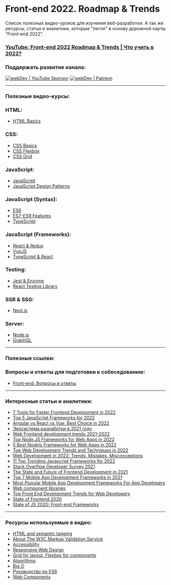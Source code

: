 
# Front-end 2022. Roadmap & Trends
Список полезных видео-уроков для изучения веб-разработки.
А так же ресурсы, статьи и аналитики, которые "легли" в основу дорожной карты "Front-end 2022".

### [YouTube: Front-end 2022 Roadmap & Trends | Что учить в 2022?]()

### Поддержать развитие канала:
[<img alt="webDev | YouTube Sponsor" src="https://img.shields.io/badge/Become a sponsor-F70000.svg?&style=for-the-badge&logo=youtube&logoColor=fff" />][sponsor]
[<img alt="webDev | Patreon" src="https://img.shields.io/badge/Become a patron-EF6451.svg?&style=for-the-badge&logo=patreon&logoColor=fff" />][patron]

---

### Полезные видео-курсы:

### HTML:
- [HTML Basics](https://www.youtube.com/playlist?list=PLNkWIWHIRwMFtHHg0amAgocYP-kZypbY7)

### CSS:
- [CSS Basics](https://www.youtube.com/playlist?list=PLNkWIWHIRwMHUawuIEpPI_tOG7Mfhs_sA)
- [CSS Flexbox](https://www.youtube.com/playlist?list=PLNkWIWHIRwMG0EUBS8rvTRVNL9IcxcawW)
- [CSS Grid](https://www.youtube.com/playlist?list=PLNkWIWHIRwMHlq6yOP65F_rNH5wID1U21)

### JavaScript:
- [JavaScript](https://www.youtube.com/playlist?list=PLNkWIWHIRwMHKLotIS_d-wyj00pg0AnUg)
- [JavaScript Design Patterns](https://www.youtube.com/playlist?list=PLNkWIWHIRwMGzgvuPRFkDrpAygvdKJIE4)

### JavaScript (Syntax):
- [ES6](https://www.youtube.com/playlist?list=PLNkWIWHIRwMGLJXugVvdK7i8UagGQNaXD)
- [ES7-ES9 Features](https://www.youtube.com/playlist?list=PLNkWIWHIRwMH_05WTvIX419odDtStynm3)
- [TypeScript](https://www.youtube.com/playlist?list=PLNkWIWHIRwMEm1FgiLjHqSky27x5rXvQa)

### JavaScript (Frameworks):
- [React & Redux](https://www.youtube.com/playlist?list=PLNkWIWHIRwME_Gv2vlWAR6TfeSXylYfw4)
- [VueJS](https://www.youtube.com/playlist?list=PLNkWIWHIRwMH7ahn9uvvc5PG3o1tLscgB)
- [TypeScript & React](https://www.youtube.com/playlist?list=PLNkWIWHIRwMFQBDhZ6HfwO9NL09X3N3Gq)

### Testing:
- [Jest & Enzyme](https://www.youtube.com/playlist?list=PLNkWIWHIRwMFPcbK0AJVBYyNveXmMZhMS)
- [React Testing Library](https://www.youtube.com/playlist?list=PLNkWIWHIRwMEsMUc0B-lYb7DTLroWlKLK)

### SSR & SSG:
- [Next.js](https://www.youtube.com/playlist?list=PLNkWIWHIRwMHjz7hM5o10BNc6dq0OMd2U)

### Server:
- [Node.js](https://www.youtube.com/playlist?list=PLNkWIWHIRwMFtsaJ4b_wwkJDHKJeuAkP0)
- [GraphQL](https://www.youtube.com/playlist?list=PLNkWIWHIRwMF2sVLwzRef0Cu5kzAOeRcu)

---

### Полезные ссылки:

### Вопросы и ответы для подготовки к собеседованию:
- [Front-end. Вопросы и ответы](https://github.com/YauhenKavalchuk/interview-questions)

---

### Интересные статьи и аналитики:
- [7 Tools for Faster Frontend Development in 2022](https://blog.bitsrc.io/7-tools-for-faster-frontend-development-in-2022-43b6f663c607)
- [Top 5 JavaScript Frameworks for 2022](https://javascript.plainenglish.io/top-5-javascript-frameworks-for-2022-270521f63a2f)
- [Angular vs React vs Vue: Best Choice in 2022](https://merehead.com/blog/angular-vs-react-vs-vue-best-choice-2022/)
- [Экосистема разработки в 2021 году](https://www.jetbrains.com/ru-ru/lp/devecosystem-2021/)
- [Web Frontend development trends 2021-2022](https://futurice.com/tech-trends/web-frontend-development)
- [Top Node.JS Frameworks for Web Apps in 2022](https://technostacks.com/blog/nodejs-frameworks/)
- [5 Best Nodejs Frameworks for Web Apps in 2022](https://blog.galaxyweblinks.com/5-best-nodejs-frameworks-for-web-apps-in-2022/)
- [Top Web Development Trends and Techniques in 2022](https://merehead.com/blog/dominating-web-development-trends-techniques-2022/)
- [Web Development in 2022: Trends, Mistakes, Misconceptions](https://www.ego-cms.com/post/web-development-in-2022-trends-mistakes-misconceptions)
- [11 Top Trending Javascript Frameworks for 2022](https://invozone.com/blog/top-javascript-frameworks/)
- [Stack Overflow Developer Survey 2021](https://insights.stackoverflow.com/survey/2021)
- [The State and Future of Frontend Development in 2021](https://strapi.io/blog/the-state-and-future-of-frontend-development-in-2021)
- [Top 7 Mobile App Development Frameworks in 2021](https://www.kelltontech.com/kellton-tech-blog/top-7-mobile-app-development-frameworks-in-2021)
- [Most Popular Mobile App Development Frameworks For App Developers](https://technostacks.com/blog/mobile-app-development-frameworks)
- [Web component libraries](https://www.webcomponents.org/libraries)
- [Top Front End Development Trends for Web Developers](https://technostacks.com/blog/front-end-development-trends)
- [State of Frontend 2020](https://tsh.io/state-of-frontend/)
- [State of JS 2020: Front-end Frameworks](https://2020.stateofjs.com/en-US/technologies/front-end-frameworks/)

---

### Ресурсы используемые в видео:
- [HTML and semantic tagging](https://developers.google.com/style/semantic-tagging)
- [About The W3C Markup Validation Service](https://validator.w3.org/about.html)
- [Accessibility](https://developers.google.com/web/fundamentals/accessibility)
- [Responsive Web Design](https://web.dev/responsive-web-design-basics/)
- [Grid for layout, Flexbox for components](https://ishadeed.com/article/grid-layout-flexbox-components/)
- [Algorithms](https://dev.to/javinpaul/20-basic-algorithms-problems-from-coding-interviews-4o76)
- [Big O](http://biercoff.com/big-o-complexity-cool-cheat-sheet/)
- [Руководство по ES6](https://frontend-stuff.com/blog/es6/)
- [Web Components](https://www.webcomponents.org)

[sponsor]: https://www.youtube.com/channel/UCE9ODjNIkOHrnSdkYWLfYhg/join
[patron]: https://www.patreon.com/YauhenKavalchuk
